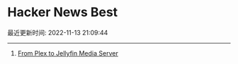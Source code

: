 # Hacker News Best

最近更新时间: 2022-11-13 21:09:44

--- 
1. [From Plex to Jellyfin Media Server](https://www.ctrl.blog/entry/jellyfin-vs-plex.html) 
